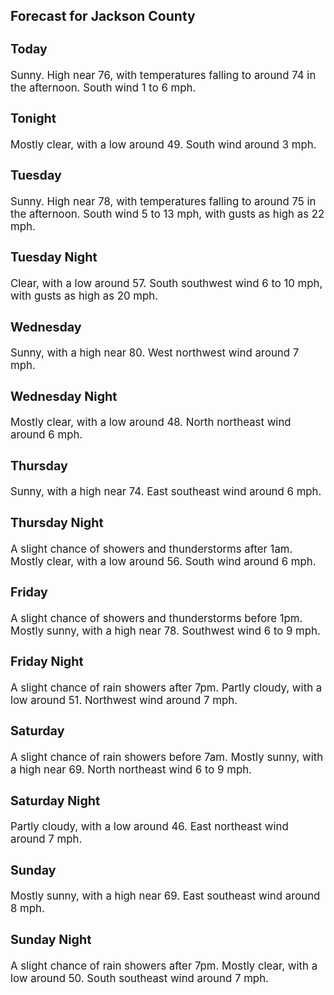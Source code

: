 <div>
   <h2>Forecast for Jackson County</h2>
   <p>
      <div style="font-size:120%">
         <h3>Today</h3>Sunny. High near 76, with temperatures falling to around 74 in the afternoon. South wind 1 to 6 mph.<br></div>
   </p>
   <p>
      <div style="font-size:120%">
         <h3>Tonight</h3>Mostly clear, with a low around 49. South wind around 3 mph.<br></div>
   </p>
   <p>
      <div style="font-size:120%">
         <h3>Tuesday</h3>Sunny. High near 78, with temperatures falling to around 75 in the afternoon. South wind 5 to 13 mph, with gusts as high as
         22 mph.<br></div>
   </p>
   <p>
      <div style="font-size:120%">
         <h3>Tuesday Night</h3>Clear, with a low around 57. South southwest wind 6 to 10 mph, with gusts as high as 20 mph.<br></div>
   </p>
   <p>
      <div style="font-size:120%">
         <h3>Wednesday</h3>Sunny, with a high near 80. West northwest wind around 7 mph.<br></div>
   </p>
   <p>
      <div style="font-size:120%">
         <h3>Wednesday Night</h3>Mostly clear, with a low around 48. North northeast wind around 6 mph.<br></div>
   </p>
   <p>
      <div style="font-size:120%">
         <h3>Thursday</h3>Sunny, with a high near 74. East southeast wind around 6 mph.<br></div>
   </p>
   <p>
      <div style="font-size:120%">
         <h3>Thursday Night</h3>A slight chance of showers and thunderstorms after 1am. Mostly clear, with a low around 56. South wind around 6 mph.<br></div>
   </p>
   <p>
      <div style="font-size:120%">
         <h3>Friday</h3>A slight chance of showers and thunderstorms before 1pm. Mostly sunny, with a high near 78. Southwest wind 6 to 9 mph.<br></div>
   </p>
   <p>
      <div style="font-size:120%">
         <h3>Friday Night</h3>A slight chance of rain showers after 7pm. Partly cloudy, with a low around 51. Northwest wind around 7 mph.<br></div>
   </p>
   <p>
      <div style="font-size:120%">
         <h3>Saturday</h3>A slight chance of rain showers before 7am. Mostly sunny, with a high near 69. North northeast wind 6 to 9 mph.<br></div>
   </p>
   <p>
      <div style="font-size:120%">
         <h3>Saturday Night</h3>Partly cloudy, with a low around 46. East northeast wind around 7 mph.<br></div>
   </p>
   <p>
      <div style="font-size:120%">
         <h3>Sunday</h3>Mostly sunny, with a high near 69. East southeast wind around 8 mph.<br></div>
   </p>
   <p>
      <div style="font-size:120%">
         <h3>Sunday Night</h3>A slight chance of rain showers after 7pm. Mostly clear, with a low around 50. South southeast wind around 7 mph.<br></div>
   </p>
</div>
